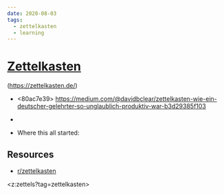 ```yaml
---
date: 2020-08-03
tags:
  - zettelkasten
  - learning
---
```


# [Zettelkasten](https://de.wikipedia.org/wiki/Zettelkasten)

(https://zettelkasten.de/)

- <80ac7e39>
https://medium.com/@davidbclear/zettelkasten-wie-ein-deutscher-gelehrter-so-unglaublich-produktiv-war-b3d29385f103

- <neuron>

- Where this all started: <helloworld>
## Resources
- [r/zettelkasten](https://zk.zettel.page/)

<z:zettels?tag=zettelkasten>

